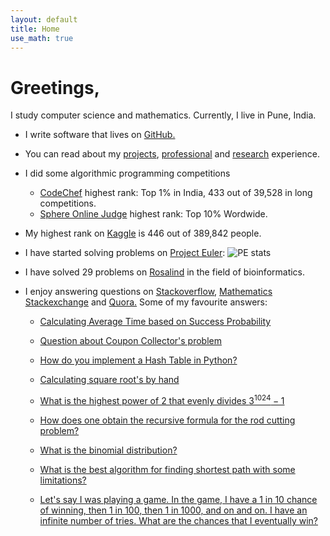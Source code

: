 ```yaml
---
layout: default
title: Home
use_math: true
---
```


# Greetings,

I study computer science and mathematics. Currently, I live in Pune, India.

* I write software that lives on [GitHub.](https://github.com/adijo) 

* You can read about my [projects](http://adijo.github.io/projects/), [professional](http://adijo.github.io/professional/) and [research](http://adijo.github.io/research/) experience.

* I did some algorithmic programming competitions
  * [CodeChef](https://www.codechef.com/users/adijo) highest rank: Top 1% in India, 433 out of 39,528 in long competitions.
  * [Sphere Online Judge](http://www.spoj.com/users/adijo/) highest rank: Top 10% Wordwide.

* My highest rank on [Kaggle](https://www.kaggle.com/adityanjoshi) is 446 out of 389,842 people. 
* I have started solving problems on [Project Euler](https://projecteuler.net/):
  ![PE stats](https://projecteuler.net/profile/rosetta.png "")
* I have solved 29 problems on [Rosalind](http://rosalind.info/users/adijo/) in the field of bioinformatics.

* I enjoy answering questions on [Stackoverflow](http://stackoverflow.com/users/3375198/adijo), [Mathematics Stackexchange](http://math.stackexchange.com/users/113573/adijo) and [Quora.](https://www.quora.com/Aditya-N-Joshi) Some of my favourite answers:

  
  * [Calculating Average Time based on Success Probability](http://math.stackexchange.com/a/787923/113573)


  * [Question about Coupon Collector's problem](https://www.quora.com/If-I-have-an-app-that-shows-a-random-image-out-of-10-how-often-do-I-need-to-start-the-app-on-average-so-that-I-have-seen-all-10-images)

  * [How do you implement a Hash Table in Python?](https://www.quora.com/How-do-I-create-my-own-Hash-Table-implementation-in-Python)

  * [Calculating square root's by hand](https://www.quora.com/What-is-the-method-to-calculate-a-square-root-by-hand)

  * [What is the highest power of 2 that evenly divides $3^{1024} - 1$](https://www.quora.com/What-is-the-highest-power-of-2-that-evenly-divides-3-1024-1)

  * [How does one obtain the recursive formula for the rod cutting problem?](https://www.quora.com/How-does-one-obtain-the-recursive-formula-for-the-Rod-Cutting-Problem)

  * [What is the binomial distribution?](https://www.quora.com/What-is-the-binomial-distribution)

  * [What is the best algorithm for finding shortest path with some limitations?](https://www.quora.com/What-is-the-best-algorithm-for-finding-the-path-with-two-limitations)

  * [Let's say I was playing a game. In the game, I have a 1 in 10 chance of winning, then 1 in 100, then 1 in 1000, and on and on. I have an infinite number of tries. What are the chances that I eventually win?](https://www.quora.com/Lets-say-I-was-playing-a-game-In-the-game-I-have-a-1-in-10-chance-of-winning-then-1-in-100-then-1-in-1000-and-on-and-on-I-have-an-infinite-number-of-tries-What-are-the-chances-that-I-eventually-win)

